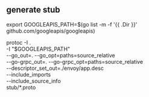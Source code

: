 ## generate stub
export GOOGLEAPIS_PATH=$(go list -m -f '{{ .Dir }}' github.com/googleapis/googleapis)

protoc -I . \
-I "$GOOGLEAPIS_PATH" \
--go_out=. --go_opt=paths=source_relative \
--go-grpc_out=. --go-grpc_opt=paths=source_relative \
--descriptor_set_out=./envoy/app.desc \
--include_imports \
--include_source_info \
stub/*.proto

